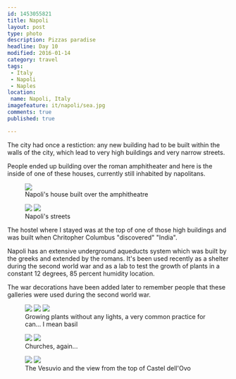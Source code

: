 ```yaml
---
id: 1453055821
title: Napoli
layout: post
type: photo
description: Pizzas paradise
headline: Day 10
modified: 2016-01-14
category: travel
tags:
 - Italy
 - Napoli
 - Naples
location:
 name: Napoli, Italy
imagefeature: it/napoli/sea.jpg
comments: true
published: true

---
```


The city had once a restiction:
any new building had to be built within the walls of the city,
which lead to very high buildings and very narrow streets.

People ended up building over the roman amphitheater and here is the inside of one of these houses,
currently still inhabited by napolitans.

<figure class="">
  <a href="/images/it/napoli/sceneries.jpg"><img src="/images/scale/it/napoli/sceneries.jpg"/></a>
  <figcaption>Napoli's house built over the amphitheatre</figcaption>
</figure>

<figure class="half">
  <a href="/images/it/napoli/chrismas.jpg"><img src="/images/scale/it/napoli/chrismas.jpg"/></a>
  <a href="/images/it/napoli/city.jpg"><img src="/images/scale/it/napoli/city.jpg"/></a>
  <figcaption>Napoli's streets</figcaption>
</figure>


The hostel where I stayed was at the top of one of those high buildings and was built when Chritopher Columbus "discovered" "India".

Napoli has an extensive underground aqueducts system which was built by the greeks and extended by the romans.
It's been used recently as a shelter during the second world war 
and as a lab to test the growth of plants in a constant 12 degrees, 85 percent humidity location.

The war decorations have been added later to remember people that these galleries were used during the second world war.

<figure class="half">
  <a href="/images/it/napoli/nazi.jpg"><img src="/images/scale/it/napoli/nazi.jpg"/></a>
  <a href="/images/it/napoli/underground_tank.jpg"><img src="/images/scale/it/napoli/underground_tank.jpg"/></a>
  <a href="/images/it/napoli/underground_plants.jpg"><img src="/images/scale/it/napoli/underground_plants.jpg"/></a>
  <figcaption>Growing plants without any lights, a very common practice for can... I mean basil</figcaption>
</figure>

<figure class="half">
  <a href="/images/it/napoli/church.jpg"><img src="/images/scale/it/napoli/church.jpg"/></a>
  <a href="/images/it/napoli/church_2.jpg"><img src="/images/scale/it/napoli/church_2.jpg"/></a>
  <figcaption>Churches, again...</figcaption>
</figure>

<figure class="half">
  <a href="/images/it/napoli/sea.jpg"><img src="/images/scale/it/napoli/sea.jpg"/></a>
  <a href="/images/it/napoli/castel.jpg"><img src="/images/scale/it/napoli/castel.jpg"/></a>
  <figcaption>The Vesuvio and the view from the top of Castel dell'Ovo</figcaption>
</figure>

